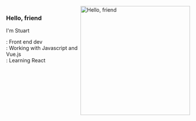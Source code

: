 <img align="right" alt="Hello, friend" src="https://i.pinimg.com/originals/3a/11/03/3a110351d8b8078eb200145e1af3fbf0.jpg" width="300" height="auto"/>

### Hello, friend
        
I'm Stuart

:   Front end dev
<br/>
:   Working with Javascript and Vue.js
<br/>
:   Learning React

<!--
**stuartmcnab/stuartmcnab** is a ✨ _special_ ✨ repository because its `README.md` (this file) appears on your GitHub profile.

Here are some ideas to get you started:

- 🔭 I’m currently working on ...
- 🌱 I’m currently learning ...
- 👯 I’m looking to collaborate on ...
- 🤔 I’m looking for help with ...
- 💬 Ask me about ...
- 📫 How to reach me: ...
- 😄 Pronouns: ...
- ⚡ Fun fact: ...
-->

